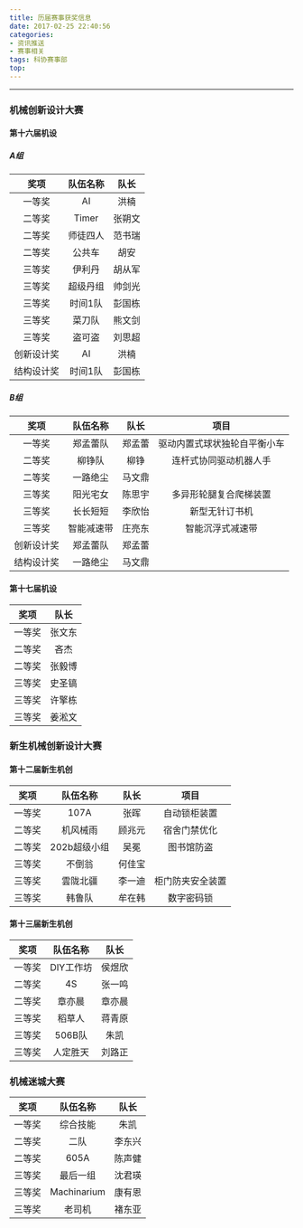 ```yaml
---
title: 历届赛事获奖信息
date: 2017-02-25 22:40:56
categories: 
- 资讯推送
- 赛事相关
tags: 科协赛事部
top: 
---
```

***

### 机械创新设计大赛

#### 第十六届机设

<!-- more -->

##### A组

| 奖项 | 队伍名称 | 队长 |
|:------------: |:-------------:| :-----:|
| 一等奖 | AI | 洪楠 |
| 二等奖 | Timer | 张朔文 |
| 二等奖 |师徒四人 | 范书瑞 |
| 二等奖 |公共车	| 胡安	|
| 三等奖	|伊利丹	| 胡从军 |
| 三等奖	|超级丹组	| 帅剑光 |
| 三等奖	|时间1队	| 彭国栋 |
| 三等奖	|菜刀队	| 熊文剑 |
| 三等奖 |盗可盗	| 刘思超 |
| 创新设计奖	|AI	| 洪楠	|
| 结构设计奖	|时间1队	| 彭国栋 |

##### B组
| 奖项 | 队伍名称 | 队长 | 项目 |
|:------------: |:-------------:| :-----:|:----------------------------:|
|一等奖	|郑孟蕾队	| 郑孟蕾 | 驱动内置式球状独轮自平衡小车 |
|二等奖	|柳铮队 | 柳铮 | 连杆式协同驱动机器人手 |
|二等奖	|一路绝尘	| 马文鼎 | |
|三等奖	|阳光宅女	| 陈思宇 | 多异形轮腿复合爬梯装置 |
|三等奖	|长长短短	| 李欣怡 | 新型无针订书机 |
|三等奖	|智能减速带	| 庄亮东 |智能沉浮式减速带 |
|创新设计奖	|郑孟蕾队	| 郑孟蕾 | |
|结构设计奖	|一路绝尘	| 马文鼎 | |


#### 第十七届机设
| 奖项 | 队长 |
|:------------:|:------:|
|一等奖	|张文东 |
|二等奖 | 吝杰 |
|二等奖	| 张毅博 |
|三等奖	| 史圣镐 |
|三等奖	| 许擎栋 |
|三等奖	| 姜淞文 |


### 新生机械创新设计大赛

#### 第十二届新生机创
| 奖项 | 队伍名称 | 队长 | 项目 |
|:------------: |:-------------:| :-----:|:---------------:|
|一等奖 |107A	| 张晖 | 自动锁柜装置 |
|二等奖	|机风械雨	| 顾兆元 | 宿舍门禁优化 |
|二等奖	|202b超级小组	| 吴冕 | 图书馆防盗 |
|三等奖 |不倒翁	| 何佳宝 | |
|三等奖	|雲陇北疆	| 李一迪 | 柜门防夹安全装置|
|三等奖	|韩鲁队	| 牟在韩 | 数字密码锁 |

#### 第十三届新生机创
| 奖项 | 队伍名称 | 队长 |
|:------------: |:-------------:| :-----:|
|一等奖 |DIY工作坊	| 侯煜欣 |
|二等奖 |4S	| 张一鸣 |
|二等奖	|章亦晨	| 章亦晨 |
|三等奖 |稻草人 | 蒋青原 |
|三等奖	|506B队	| 朱凯 |
|三等奖	|人定胜天	| 刘路正 |


### 机械迷城大赛
| 奖项 | 队伍名称 | 队长 |
|:------------: |:-------------:| :-----:|
|一等奖 |综合技能	| 朱凯 |
|二等奖 |二队	| 李东兴 |
|二等奖	|605A | 陈声健 |
|三等奖 |最后一组	| 沈君瑛 |
|三等奖	|Machinarium | 康有恩 |
|三等奖	|老司机 | 褚东亚 |
